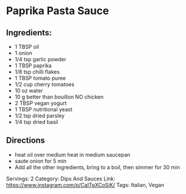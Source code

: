 # Paprika Pasta Sauce
## Ingredients:
- 1 TBSP oil
- 1 onion
- 1/4 tsp garlic powder
- 1 TBSP paprika
- 1/8 tsp chilli flakes
- 1 TBSP tomato puree
- 1/2 cup cherry tomatoes
- 10 oz water
- 10 g better than bouillon NO chicken
- 2 TBSP vegan yogurt
- 1 TBSP nutritional yeast
- 1/2 tsp dried parsley
- 1/4 tsp dried basil
## Directions
- heat oil over medium heat in medium saucepan
- saute onion for 5 min
- Add all the other ingredients, bring to a boil, then simmer for 30 min

Servings: 2
Category: Dips And Sauces
Link: https://www.instagram.com/p/CaITgXCoSiK/
Tags: Italian, Vegan
